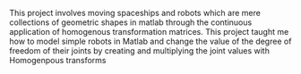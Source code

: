 This project involves moving spaceships and robots which are mere collections of geometric shapes in matlab through the continuous application of homogenous transformation matrices.
This project taught me how to model simple robots in Matlab and change the value of the degree of freedom of their joints by creating and multiplying the joint values with
Homogenpous transforms
